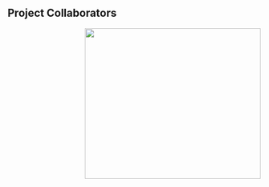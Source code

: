 ## Project Collaborators


<div style= "float: right">
<img src="img/A_new_map_of_Scotland_with_the_roads_(8643653080) (1).jpg" width=350 height=300>
</div>
